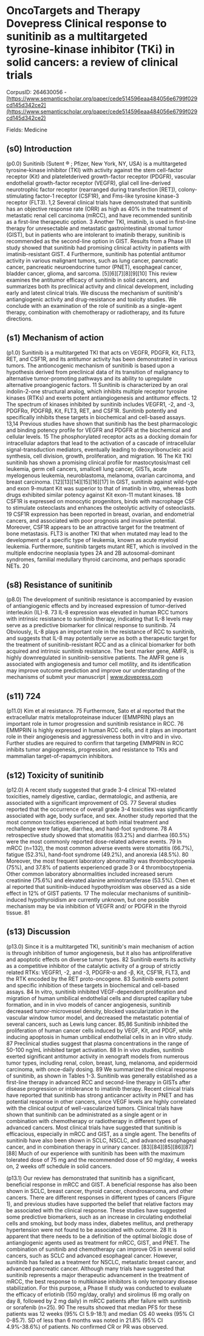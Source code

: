 # OncoTargets and Therapy Dovepress Clinical response to sunitinib as a multitargeted tyrosine-kinase inhibitor (TKi) in solid cancers: a review of clinical trials

CorpusID: 264630056 - [https://www.semanticscholar.org/paper/cede514596eaa484056e6799f029cd145d342ce2](https://www.semanticscholar.org/paper/cede514596eaa484056e6799f029cd145d342ce2)

Fields: Medicine

## (s0) Introduction
(p0.0) Sunitinib (Sutent ® ; Pfizer, New York, NY, USA) is a multitargeted tyrosine-kinase inhibitor (TKI) with activity against the stem cell-factor receptor (Kit) and plateletderived growth-factor receptor (PDGFR), vascular endothelial growth-factor receptor (VEGFR), glial cell line-derived neurotrophic factor receptor (rearranged during transfection [RET]), colony-stimulating factor-1 receptor (CSF1R), and Fms-like tyrosine kinase-3 receptor (FLT3). 1,2 Several clinical trials have demonstrated that sunitinib has an objective response rate (ORR) as high as 40% in the treatment of metastatic renal cell carcinoma (mRCC), and have recommended sunitinib as a first-line therapeutic option. 3 Another TKI, imatinib, is used in first-line therapy for unresectable and metastatic gastrointestinal stromal tumor (GIST), but in patients who are intolerant to imatinib therapy, sunitinib is recommended as the second-line option in GIST. Results from a Phase I/II study showed that sunitinib had promising clinical activity in patients with imatinib-resistant GIST. 4 Furthermore, sunitinib has potential antitumor activity in various malignant tumors, such as lung cancer, pancreatic cancer, pancreatic neuroendocrine tumor (PNET), esophageal cancer, bladder cancer, glioma, and sarcoma. [5][6][7][8][9][10] This review examines the antitumor efficacy of sunitinib in solid cancers, and summarizes both its preclinical activity and clinical development, including early and latest clinical trials. We discuss the mechanism of sunitinib's antiangiogenic activity and drug-resistance and toxicity studies. We conclude with an examination of the role of sunitinib as a single-agent therapy, combination with chemotherapy or radiotherapy, and its future directions.
## (s1) Mechanism of action
(p1.0) Sunitinib is a multitargeted TKI that acts on VEGFR, PDGFR, Kit, FLT3, RET, and CSF1R, and its antitumor activity has been demonstrated in various tumors. The antioncogenic mechanism of sunitinib is based upon a hypothesis derived from preclinical data of its transition of malignancy to alternative tumor-promoting pathways and its ability to upregulate alternative proangiogenic factors. 11 Sunitinib is characterized by an oral indolin-2-one structural analog, which inhibits multiple receptor tyrosine kinases (RTKs) and exerts potent antiangiogenesis and antitumor effects. 12 The spectrum of kinases inhibited by sunitinib includes VEGFR1, -2, and -3, PDGFRα, PDGFRβ, Kit, FLT3, RET, and CSF1R. Sunitinib potently and specifically inhibits these targets in biochemical and cell-based assays. 13,14 Previous studies have shown that sunitinib has the best pharmacologic and binding potency profile for VEGFR and PDGFR at the biochemical and cellular levels. 15 The phosphorylated receptor acts as a docking domain for intracellular adaptors that lead to the activation of a cascade of intracellular signal-transduction mediators, eventually leading to deoxyribonucleic acid synthesis, cell division, growth, proliferation, and migration. 16 The Kit TKI sunitinib has shown a promising clinical profile for mastocytosis/mast cell leukemia, germ cell cancers, smallcell lung cancer, GISTs, acute myelogenous leukemia, neuroblastoma, melanoma, ovarian carcinoma, and breast carcinoma. [12][13][14][15][16][17] In GIST, sunitinib against wild-type and exon 9-mutant Kit was superior to that of imatinib in vitro, whereas both drugs exhibited similar potency against Kit exon-11 mutant kinases. 18 CSF1R is expressed on monocytic progenitors, binds with macrophage CSF to stimulate osteoclasts and enhances the osteolytic activity of osteoclasts. 19 CSF1R expression has been reported in breast, ovarian, and endometrial cancers, and associated with poor prognosis and invasive potential. Moreover, CSF1R appears to be an attractive target for the treatment of bone metastasis. FLT3 is another TKI that when mutated may lead to the development of a specific type of leukemia, known as acute myeloid leukemia. Furthermore, sunitinib targets mutant RET, which is involved in the multiple endocrine neoplasia types 2A and 2B autosomal-dominant syndromes, familial medullary thyroid carcinoma, and perhaps sporadic NETs. 20
## (s8) Resistance of sunitinib
(p8.0) The development of sunitinib resistance is accompanied by evasion of antiangiogenic effects and by increased expression of tumor-derived interleukin (IL)-8. 73 IL-8 expression was elevated in human RCC tumors with intrinsic resistance to sunitinib therapy, indicating that IL-8 levels may serve as a predictive biomarker for clinical response to sunitinib. 74 Obviously, IL-8 plays an important role in the resistance of RCC to sunitinib, and suggests that IL-8 may potentially serve as both a therapeutic target for the treatment of sunitinib-resistant RCC and as a clinical biomarker for both acquired and intrinsic sunitinib resistance. The best marker gene, AMFR, is highly downregulated in sunitinib-sensitive patients. The AMFR gene is associated with angiogenesis and tumor cell motility, and its identification may improve outcome prediction and improve our understanding of the mechanisms of submit your manuscript | www.dovepress.com
## (s11) 724
(p11.0) Kim et al resistance. 75 Furthermore, Sato et al reported that the extracellular matrix metalloproteinase inducer (EMMPRIN) plays an important role in tumor progression and sunitinib resistance in RCC. 76 EMMPRIN is highly expressed in human RCC cells, and it plays an important role in their angiogenesis and aggressiveness both in vitro and in vivo. Further studies are required to confirm that targeting EMMPRIN in RCC inhibits tumor angiogenesis, progression, and resistance to TKIs and mammalian target-of-rapamycin inhibitors.
## (s12) Toxicity of sunitinib
(p12.0) A recent study suggested that grade 3-4 clinical TKI-related toxicities, namely digestive, cardiac, dermatologic, and asthenia, are associated with a significant improvement of OS. 77 Several studies reported that the occurrence of overall grade 3-4 toxicities was significantly associated with age, body surface, and sex. Another study reported that the most common toxicities experienced at both initial treatment and rechallenge were fatigue, diarrhea, and hand-foot syndrome. 78 A retrospective study showed that stomatitis (63.2%) and diarrhea (60.5%) were the most commonly reported dose-related adverse events. 79 In mRCC (n=132), the most common adverse events were stomatitis (66.7%), fatigue (52.3%), hand-foot syndrome (49.2%), and anorexia (48.5%). 80 Moreover, the most frequent laboratory abnormality was thrombocytopenia (75%), and 37.8% of patients experienced grade 3 or 4 thrombocytopenia. Other common laboratory abnormalities included increased serum creatinine (75.6%) and elevated alanine aminotransferase (53.5%). Chen et al reported that sunitinib-induced hypothyroidism was observed as a side effect in 12% of GIST patients. 17 The molecular mechanisms of sunitinib-induced hypothyroidism are currently unknown, but one possible mechanism may be via inhibition of VEGFR and/ or PDGFR in the thyroid tissue. 81
## (s13) Discussion
(p13.0) Since it is a multitargeted TKI, sunitinib's main mechanism of action is through inhibition of tumor angiogenesis, but it also has antiproliferative and apoptotic effects on diverse tumor types. 82 Sunitinib exerts its activity as a competitive inhibitor of the catalytic activity of a group of strictly related RTKs: VEGFR1, -2, and -3, PDGFR-α and -β, Kit, CSF1R, FLT3, and the RTK encoded by the RET proto-oncogene. 83 Sunitinib exerts potent and specific inhibition of these targets in biochemical and cell-based assays. 84 In vitro, sunitinib inhibited VEGF-dependent proliferation and migration of human umbilical endothelial cells and disrupted capillary tube formation, and in in vivo models of cancer angiogenesis, sunitinib decreased tumor-microvessel density, blocked vascularization in the vascular window tumor model, and decreased the metastatic potential of several cancers, such as Lewis lung cancer. 85,86 Sunitinib inhibited the proliferation of human cancer cells induced by VEGF, Kit, and PDGF, while inducing apoptosis in human umbilical endothelial cells in an in vitro study. 87 Preclinical studies suggest that plasma concentrations in the range of 50-100 ng/mL inhibited target activation. 88 In in vivo studies, sunitinib exerted significant antitumor activity in xenograft models from numerous tumor types, including renal, colon, breast, lung, melanoma, and epidermoid carcinoma, with once-daily dosing. 89 We summarized the clinical response of sunitinib, as shown in Tables 1-3. Sunitinib was generally established as a first-line therapy in advanced RCC and second-line therapy in GISTs after disease progression or intolerance to imatinib therapy. Recent clinical trials have reported that sunitinib has strong anticancer activity in PNET and has potential response in other cancers, since VEGF levels are highly correlated with the clinical output of well-vascularized tumors. Clinical trials have shown that sunitinib can be administrated as a single agent or in combination with chemotherapy or radiotherapy in different types of advanced cancers. Most clinical trials have suggested that sunitinib is efficacious, especially in mRCC and GIST, as a single agent. The benefits of sunitinib have also been shown in SCLC, NSCLC, and advanced esophageal cancer, and in combination therapy in urinary cancer. [83][84][85][86][87][88] Much of our experience with sunitinib has been with the maximum tolerated dose of 75 mg and the recommended dose of 50 mg/day, 4 weeks on, 2 weeks off schedule in solid cancers.

(p13.1) Our review has demonstrated that sunitinib has a significant, beneficial response in mRCC and GIST. A beneficial response has also been shown in SCLC, breast cancer, thyroid cancer, chondrosarcoma, and other cancers. There are different responses in different types of cancers (Figure 1), and previous studies have supported the belief that relative factors may be associated with the clinical response. These studies have suggested some predictive biomarkers, such as an increase in circulating endothelial cells and smoking, but body mass index, diabetes mellitus, and pretherapy hypertension were not found to be associated with outcome. 28 It is apparent that there needs to be a definition of the optimal biologic dose of antiangiogenic agents used as treatment for mRCC, GIST, and PNET. The combination of sunitinib and chemotherapy can improve OS in several solid cancers, such as SCLC and advanced esophageal cancer. However, sunitinib has failed as a treatment for NSCLC, metastatic breast cancer, and advanced pancreatic cancer. Although many trials have suggested that sunitinib represents a major therapeutic advancement in the treatment of mRCC, the best response to multikinase inhibitors is only temporary disease stabilization. For this purpose, a Phase II study was conducted to evaluate the efficacy of erlotinib (150 mg/day, orally) and sirolimus (6 mg orally on day 8, followed by 2 mg daily) in mRCC patients after failure with sunitinib or sorafenib (n=25). 90 The results showed that median PFS for these patients was 12 weeks (95% CI 5.9-18.1) and median OS 40 weeks (95% CI 0-85.7). SD of less than 6 months was noted in 21.8% (95% CI 4.9%-38.6%) of patients. No confirmed CR or PR was observed.
